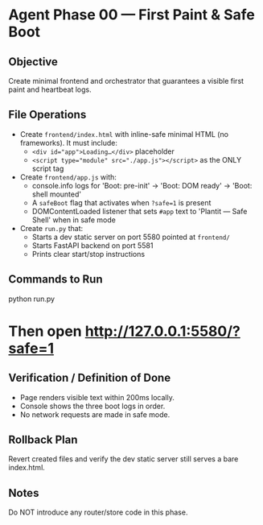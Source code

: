 # Agent Phase 00 — First Paint & Safe Boot

## Objective
Create minimal frontend and orchestrator that guarantees a visible first paint and heartbeat logs.

## File Operations
- Create `frontend/index.html` with inline-safe minimal HTML (no frameworks). It must include:
  - `<div id="app">Loading…</div>` placeholder
  - `<script type="module" src="./app.js"></script>` as the ONLY script tag
- Create `frontend/app.js` with:
  - console.info logs for 'Boot: pre-init' → 'Boot: DOM ready' → 'Boot: shell mounted'
  - A `safeBoot` flag that activates when `?safe=1` is present
  - DOMContentLoaded listener that sets `#app` text to 'Plantit — Safe Shell' when in safe mode
- Create `run.py` that:
  - Starts a dev static server on port 5580 pointed at `frontend/`
  - Starts FastAPI backend on port 5581
  - Prints clear start/stop instructions

## Commands to Run
python run.py
# Then open http://127.0.0.1:5580/?safe=1

## Verification / Definition of Done
- Page renders visible text within 200ms locally.
- Console shows the three boot logs in order.
- No network requests are made in safe mode.

## Rollback Plan
Revert created files and verify the dev static server still serves a bare index.html.

## Notes
Do NOT introduce any router/store code in this phase.
